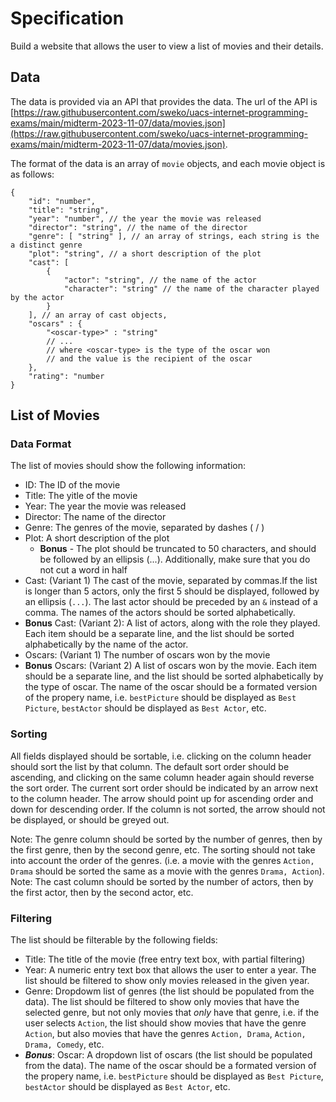 # Specification

Build a website that allows the user to view a list of movies and their details.

## Data

The data is provided via an API that provides the data. The url of the API is [https://raw.githubusercontent.com/sweko/uacs-internet-programming-exams/main/midterm-2023-11-07/data/movies.json](https://raw.githubusercontent.com/sweko/uacs-internet-programming-exams/main/midterm-2023-11-07/data/movies.json).

The format of the data is an array of `movie` objects, and each movie object is as follows:

```jsonc
{
    "id": "number",
    "title": "string",
    "year": "number", // the year the movie was released
    "director": "string", // the name of the director
    "genre": [ "string" ], // an array of strings, each string is the a distinct genre
    "plot": "string", // a short description of the plot
    "cast": [
        {
            "actor": "string", // the name of the actor
            "character": "string" // the name of the character played by the actor
        }
    ], // an array of cast objects,
    "oscars" : {
        "<oscar-type>" : "string" 
        // ...
        // where <oscar-type> is the type of the oscar won
        // and the value is the recipient of the oscar
    },
    "rating": "number
}
```

## List of Movies

### Data Format

The list of movies should show the following information:
- ID: The ID of the movie
- Title: The yitle of the movie
- Year: The year the movie was released
- Director: The name of the director
- Genre: The genres of the movie, separated by dashes ( / )
- Plot: A short description of the plot
    - **Bonus** - The plot should be truncated to 50 characters, and should be followed by an ellipsis (...). Additionally, make sure that you do not cut a word in half
- Cast: (Variant 1) The cast of the movie, separated by commas.If the list is longer than 5 actors, only the first 5 should be displayed, followed by an ellipsis (`...`). The last actor should be preceded by an `&` instead of a comma. The names of the actors should be sorted alphabetically.
- **Bonus** Cast: (Variant 2): A list of actors, along with the role they played. Each item should be a separate line, and the list should be sorted alphabetically by the name of the actor.
- Oscars: (Variant 1) The number of oscars won by the movie
- **Bonus** Oscars: (Variant 2) A list of oscars won by the movie. Each item should be a separate line, and the list should be sorted alphabetically by the type of oscar. The name of the oscar should be a formated version of the propery name, i.e. `bestPicture` should be displayed as `Best Picture`, `bestActor` should be displayed as `Best Actor`, etc.

### Sorting

All fields displayed should be sortable, i.e. clicking on the column header should sort the list by that column. The default sort order should be ascending, and clicking on the same column header again should reverse the sort order. The current sort order should be indicated by an arrow next to the column header. The arrow should point up for ascending order and down for descending order. If the column is not sorted, the arrow should not be displayed, or should be greyed out.

Note: The genre column should be sorted by the number of genres, then by the first genre, then by the second genre, etc. The sorting should not take into account the order of the genres. (i.e. a movie with the genres `Action, Drama` should be sorted the same as a movie with the genres `Drama, Action`).  
Note: The cast column should be sorted by the number of actors, then by the first actor, then by the second actor, etc.


### Filtering

The list should be filterable by the following fields:

- Title: The title of the movie (free entry text box, with partial filtering)
- Year: A numeric entry text box that allows the user to enter a year. The list should be filtered to show only movies released in the given year.
- Genre: Dropdowm list of genres (the list should be populated from the data). The list should be filtered to show only movies that have the selected genre, but not only movies that *only* have that genre, i.e. if the user selects `Action`, the list should show movies that have the genre `Action`, but also movies that have the genres `Action, Drama`, `Action, Drama, Comedy`, etc.
- ***Bonus***: Oscar: A dropdown list of oscars (the list should be populated from the data). The name of the oscar should be a formated version of the propery name, i.e. `bestPicture` should be displayed as `Best Picture`, `bestActor` should be displayed as `Best Actor`, etc.
